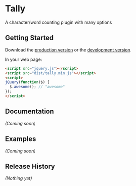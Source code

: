 # Tally

A character/word counting plugin with many options

## Getting Started
Download the [production version][min] or the [development version][max].

[min]: https://raw.github.com/gary/tally/master/dist/tally.min.js
[max]: https://raw.github.com/gary/tally/master/dist/tally.js

In your web page:

```html
<script src="jquery.js"></script>
<script src="dist/tally.min.js"></script>
<script>
jQuery(function($) {
  $.awesome(); // "awesome"
});
</script>
```

## Documentation
_(Coming soon)_

## Examples
_(Coming soon)_

## Release History
_(Nothing yet)_
